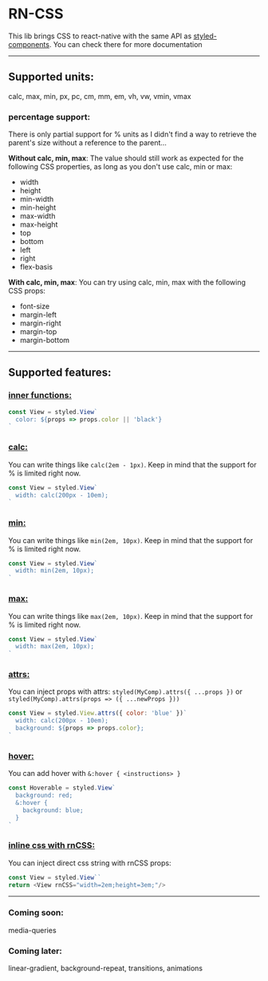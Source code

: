 # RN-CSS

This lib brings CSS to react-native with the same API as [styled-components](https://github.com/styled-components/styled-components). You can check there for more documentation

---

## Supported units:

calc, max, min, px, pc, cm, mm, em, vh, vw, vmin, vmax

### percentage support:

There is only partial support for % units as I didn't find a way to retrieve the parent's size without a reference to the parent...

**Without calc, min, max**: The value should still work as expected for the following CSS properties, as long as you don't use calc, min or max:

 * width
 * height
 * min-width
 * min-height
 * max-width
 * max-height
 * top
 * bottom
 * left
 * right
 * flex-basis

**With calc, min, max**: You can try using calc, min, max with the following CSS props:

 * font-size
 * margin-left
 * margin-right
 * margin-top
 * margin-bottom

---

## Supported features:

### <ins>inner functions:</ins>

```javascript
const View = styled.View`
  color: ${props => props.color || 'black'}
`
```

### <ins>calc:</ins>

You can write things like `calc(2em - 1px)`. Keep in mind that the support for % is limited right now.

```javascript
const View = styled.View`
  width: calc(200px - 10em);
`
```

### <ins>min:</ins>

You can write things like `min(2em, 10px)`. Keep in mind that the support for % is limited right now.

```javascript
const View = styled.View`
  width: min(2em, 10px);
`
```

### <ins>max:</ins>

You can write things like `max(2em, 10px)`. Keep in mind that the support for % is limited right now.

```javascript
const View = styled.View`
  width: max(2em, 10px);
`
```

### <ins>attrs:</ins>

You can inject props with attrs: `styled(MyComp).attrs({ ...props })` or `styled(MyComp).attrs(props => ({ ...newProps }))`

```javascript
const View = styled.View.attrs({ color: 'blue' })`
  width: calc(200px - 10em);
  background: ${props => props.color};
`
```

### <ins>hover:</ins>

You can add hover with `&:hover { <instructions> }`

```javascript
const Hoverable = styled.View`
  background: red;
  &:hover {
    background: blue;
  }
`
```

### <ins>inline css with rnCSS:</ins>

You can inject direct css string with rnCSS props:

```javascript
const View = styled.View``
return <View rnCSS="width=2em;height=3em;"/>
```

---


### Coming soon:

media-queries

### Coming later:

linear-gradient, background-repeat, transitions, animations
